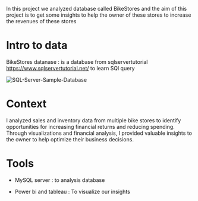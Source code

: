 In this project we analyzed database called BikeStores and the aim of this project is to get some insights to help the owner of these stores to increase the revenues of these stores 

# Intro to data
BikeStores datanase : is a database from sqlservertutorial https://www.sqlservertutorial.net/ to learn SQl query

![SQL-Server-Sample-Database](https://github.com/AbdelrhmanEltawagny/BikeStore-Financial-Performance-Analysis/assets/100376762/854934bb-3cef-430d-9f45-d217928b1c16)

# Context 

I analyzed sales and inventory data from multiple bike stores to identify opportunities for increasing financial returns and reducing spending. Through visualizations and financial analysis, I provided valuable insights to the owner to help optimize their business decisions.

# Tools
- MySQL server : to analysis database

- Power bi and tableau : To visualize our insights
